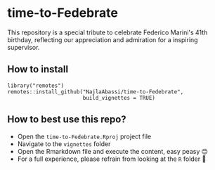 # time-to-Fedebrate

This repository is a special tribute to celebrate Federico Marini's 41th birthday, reflecting our appreciation and admiration for a inspiring supervisor.

## How to install

```
library("remotes")
remotes::install_github("NajlaAbassi/time-to-Fedebrate",
                        build_vignettes = TRUE)
```

## How to best use this repo?

+ Open the `time-to-Fedebrate.Rproj` project file
+ Navigate to the `vignettes` folder
+ Open the Rmarkdown file and execute the content, easy peasy 😊
+ For a full experience, please refrain from looking at the `R` folder 🙈